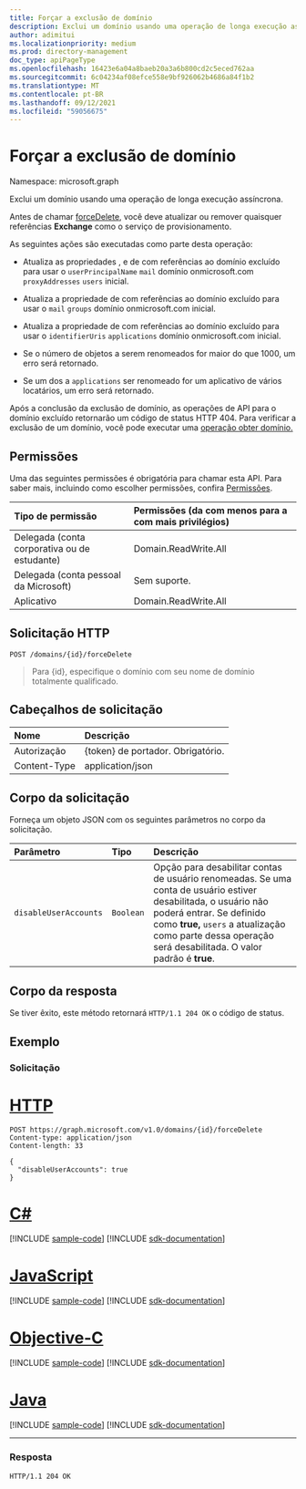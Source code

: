 ```yaml
---
title: Forçar a exclusão de domínio
description: Exclui um domínio usando uma operação de longa execução assíncrona.
author: adimitui
ms.localizationpriority: medium
ms.prod: directory-management
doc_type: apiPageType
ms.openlocfilehash: 16423e6a04a8baeb20a3a6b800cd2c5eced762aa
ms.sourcegitcommit: 6c04234af08efce558e9bf926062b4686a84f1b2
ms.translationtype: MT
ms.contentlocale: pt-BR
ms.lasthandoff: 09/12/2021
ms.locfileid: "59056675"
---
```

# <a name="force-domain-deletion"></a>Forçar a exclusão de domínio

Namespace: microsoft.graph

Exclui um domínio usando uma operação de longa execução assíncrona.

Antes de chamar [forceDelete](domain-forcedelete.md), você deve atualizar ou remover quaisquer referências **Exchange** como o serviço de provisionamento.

As seguintes ações são executadas como parte desta operação:

* Atualiza as propriedades , e de com referências ao domínio excluído para usar o `userPrincipalName` `mail` domínio onmicrosoft.com `proxyAddresses` `users` inicial.

* Atualiza a propriedade de com referências ao domínio excluído para usar o `mail` `groups` domínio onmicrosoft.com inicial.

* Atualiza a propriedade de com referências ao domínio excluído para usar o `identifierUris` `applications` domínio onmicrosoft.com inicial.

* Se o número de objetos a serem renomeados for maior do que 1000, um erro será retornado.

* Se um dos a `applications` ser renomeado for um aplicativo de vários locatários, um erro será retornado.

Após a conclusão da exclusão de domínio, as operações de API para o domínio excluído retornarão um código de status HTTP 404. Para verificar a exclusão de um domínio, você pode executar uma [operação obter domínio.](domain-get.md)

## <a name="permissions"></a>Permissões

Uma das seguintes permissões é obrigatória para chamar esta API. Para saber mais, incluindo como escolher permissões, confira [Permissões](/graph/permissions-reference).

|Tipo de permissão      | Permissões (da com menos para a com mais privilégios)              |
|:--------------------|:---------------------------------------------------------|
|Delegada (conta corporativa ou de estudante) | Domain.ReadWrite.All  |
|Delegada (conta pessoal da Microsoft) | Sem suporte.    |
|Aplicativo | Domain.ReadWrite.All |

## <a name="http-request"></a>Solicitação HTTP

<!-- { "blockType": "ignored" } -->

```http
POST /domains/{id}/forceDelete
```

> Para {id}, especifique o domínio com seu nome de domínio totalmente qualificado.

## <a name="request-headers"></a>Cabeçalhos de solicitação

| Nome | Descrição |
|:---------------|:----------|
| Autorização  | {token} de portador. Obrigatório.|
| Content-Type  | application/json |

## <a name="request-body"></a>Corpo da solicitação

Forneça um objeto JSON com os seguintes parâmetros no corpo da solicitação.

| Parâmetro | Tipo | Descrição |
|:---------------|:--------|:----------|
|`disableUserAccounts`|`Boolean`| Opção para desabilitar contas de usuário renomeadas. Se uma conta de usuário estiver desabilitada, o usuário não poderá entrar. Se definido como **true,** `users` a atualização como parte dessa operação será desabilitada.  O valor padrão é **true**. |

## <a name="response-body"></a>Corpo da resposta

Se tiver êxito, este método retornará `HTTP/1.1 204 OK` o código de status.

## <a name="example"></a>Exemplo

### <a name="request"></a>Solicitação


# <a name="http"></a>[HTTP](#tab/http)
<!-- {
  "blockType": "request",
  "name": "domain_forcedelete"
}-->

```http
POST https://graph.microsoft.com/v1.0/domains/{id}/forceDelete
Content-type: application/json
Content-length: 33

{
  "disableUserAccounts": true
}
```
# <a name="c"></a>[C#](#tab/csharp)
[!INCLUDE [sample-code](../includes/snippets/csharp/domain-forcedelete-csharp-snippets.md)]
[!INCLUDE [sdk-documentation](../includes/snippets/snippets-sdk-documentation-link.md)]

# <a name="javascript"></a>[JavaScript](#tab/javascript)
[!INCLUDE [sample-code](../includes/snippets/javascript/domain-forcedelete-javascript-snippets.md)]
[!INCLUDE [sdk-documentation](../includes/snippets/snippets-sdk-documentation-link.md)]

# <a name="objective-c"></a>[Objective-C](#tab/objc)
[!INCLUDE [sample-code](../includes/snippets/objc/domain-forcedelete-objc-snippets.md)]
[!INCLUDE [sdk-documentation](../includes/snippets/snippets-sdk-documentation-link.md)]

# <a name="java"></a>[Java](#tab/java)
[!INCLUDE [sample-code](../includes/snippets/java/domain-forcedelete-java-snippets.md)]
[!INCLUDE [sdk-documentation](../includes/snippets/snippets-sdk-documentation-link.md)]

---


### <a name="response"></a>Resposta

<!-- {
  "blockType": "response",
  "truncated": true
} -->

```http
HTTP/1.1 204 OK
```

<!-- uuid: 8fcb5dbc-d5aa-4681-8e31-b001d5168d79
2015-10-25 14:57:30 UTC -->
<!-- {
  "type": "#page.annotation",
  "description": "domain: forcedelete",
  "keywords": "",
  "section": "documentation",
  "tocPath": "",
  "suppressions": [
  ]
}-->

